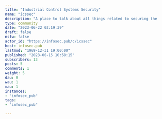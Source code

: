 ```yaml
---
title: "Industrial Control Systems Security" 
name: "icssec"
description: "A place to talk about all things related to securing the operation of Industrial Control Systems (ICS) and Operational Technology (OT). Instead of posting a plethora of rules, let's all just agree to be excellent to each other. "
type: community
date: "2023-06-22 02:19:39"
draft: false
nsfw: false
actor_id: "https://infosec.pub/c/icssec"
host: infosec.pub
lastmod: "1969-12-31 19:00:00"
published: "2023-06-15 10:58:15"
subscribers: 13
posts: 5
comments: 1
weight: 5
dau: 0
wau: 1
mau: 1
instances:
- "infosec_pub"
tags: 
- "infosec_pub"

---
```


